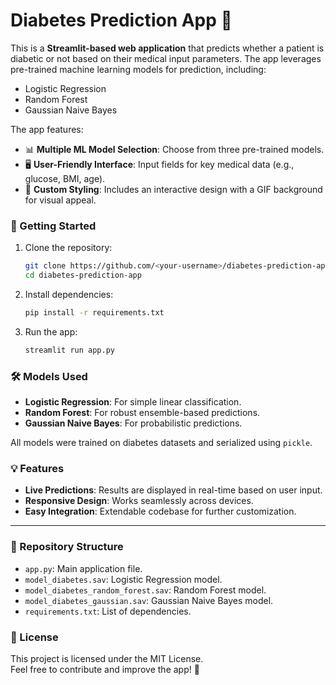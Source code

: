 
# Diabetes Prediction App 🎯  
This is a **Streamlit-based web application** that predicts whether a patient is diabetic or not based on their medical input parameters. The app leverages pre-trained machine learning models for prediction, including:  
- Logistic Regression  
- Random Forest  
- Gaussian Naive Bayes  

The app features:  
- 📊 **Multiple ML Model Selection**: Choose from three pre-trained models.  
- 🖥 **User-Friendly Interface**: Input fields for key medical data (e.g., glucose, BMI, age).  
- 🎨 **Custom Styling**: Includes an interactive design with a GIF background for visual appeal.  


### 🚀 Getting Started
1. Clone the repository:  
   ```bash
   git clone https://github.com/<your-username>/diabetes-prediction-app.git
   cd diabetes-prediction-app
   ```
2. Install dependencies:  
   ```bash
   pip install -r requirements.txt
   ```
3. Run the app:  
   ```bash
   streamlit run app.py
   ```

### 🛠 Models Used
- **Logistic Regression**: For simple linear classification.  
- **Random Forest**: For robust ensemble-based predictions.  
- **Gaussian Naive Bayes**: For probabilistic predictions.  

All models were trained on diabetes datasets and serialized using `pickle`.


### 💡 Features
- **Live Predictions**: Results are displayed in real-time based on user input.  
- **Responsive Design**: Works seamlessly across devices.  
- **Easy Integration**: Extendable codebase for further customization.  

---

### 📁 Repository Structure
- `app.py`: Main application file.  
- `model_diabetes.sav`: Logistic Regression model.  
- `model_diabetes_random_forest.sav`: Random Forest model.  
- `model_diabetes_gaussian.sav`: Gaussian Naive Bayes model.  
- `requirements.txt`: List of dependencies.  


### 📜 License
This project is licensed under the MIT License.  
Feel free to contribute and improve the app! 🎉  

